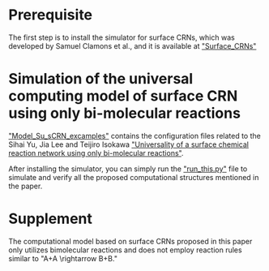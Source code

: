 Prerequisite
============================================================

The first step is to install the simulator for surface CRNs, 
which was developed by Samuel Clamons et al., 
and it is available at ["Surface_CRNs"](https://github.com/sclamons/surface_crns)

Simulation of the universal computing model of surface CRN using only bi-molecular reactions
============================================================

["Model_Su_sCRN_excamples"](https://github.com/SihaiYu/Only_bi-molecular_reactions_sCRN_model/tree/main/Model_Su_sCRN_excamples) contains the configuration files related to the Sihai Yu, Jia Lee and Teijiro Isokawa ["Universality of a surface chemical reaction network using only bi-molecular reactions"](https://www.researchsquare.com/article/rs-3856568/v1).

After installing the simulator, you can simply run the ["run_this.py"](https://github.com/SihaiYu/Only_bi-molecular_reactions_sCRN_model/blob/main/Model_Su_sCRN_excamples/run_this.py) file to simulate and verify all the proposed computational structures mentioned in the paper.

Supplement
============================================================

The computational model based on surface CRNs proposed in this paper only utilizes bimolecular reactions and does not employ reaction rules similar to "A+A \rightarrow B+B."











